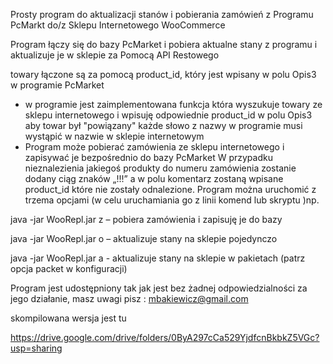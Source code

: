 Prosty program do aktualizacji stanów i pobierania zamówień  z Programu PcMarkt do/z Sklepu Internetowego WooCommerce

Program łączy się do bazy PcMarket i pobiera aktualne stany z programu i aktualizuje je w sklepie za Pomocą API Restowego 

towary łączone są za pomocą product_id, który jest wpisany w polu Opis3 w programie PcMarket
- w programie jest zaimplementowana funkcja która wyszukuje towary ze sklepu internetowego i wpisuję odpowiednie product_id w polu Opis3 
aby towar był "powiązany" każde słowo z nazwy w programie musi wystąpić w nazwie w sklepie internetowym 
- Program może pobierać zamówienia ze sklepu internetowego i zapisywać je bezpośrednio do bazy PcMarket 
W przypadku nieznalezienia jakiegoś produkty do numeru zamówienia zostanie dodany ciąg znaków  „!!!” a w polu komentarz zostaną wpisane product_id które nie zostały odnalezione. 
Program można uruchomić z trzema opcjami (w celu uruchamiania go z linii komend lub skryptu )np. 

java -jar WooRepl.jar z – pobiera zamówienia i zapisuję je do bazy 

java -jar WooRepl.jar o – aktualizuje stany na sklepie pojedynczo  

java -jar WooRepl.jar a - aktualizuje stany na sklepie w pakietach (patrz opcja packet w konfiguracji) 

Program jest udostępniony tak jak jest bez żadnej odpowiedzialności za jego działanie, masz uwagi pisz : mbakiewicz@gmail.com

skompilowana wersja jest tu 

https://drive.google.com/drive/folders/0ByA297cCa529YjdfcnBkbkZ5VGc?usp=sharing
